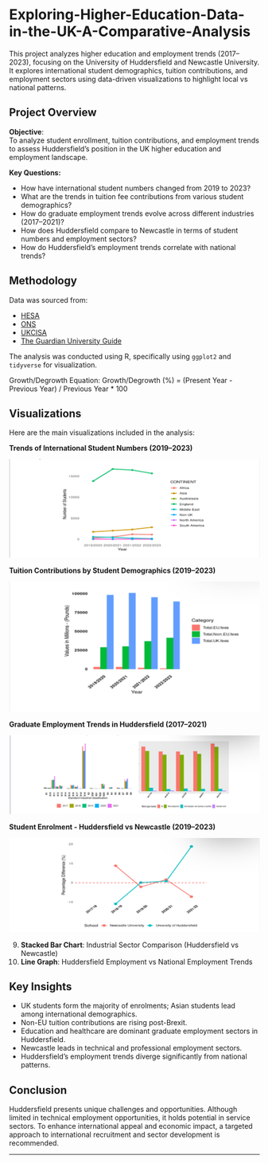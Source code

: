 # Exploring-Higher-Education-Data-in-the-UK-A-Comparative-Analysis
This project analyzes higher education and employment trends (2017–2023), focusing on the University of Huddersfield and Newcastle University. It explores international student demographics, tuition contributions, and employment sectors using data-driven visualizations to highlight local vs national patterns.


## Project Overview

**Objective**:  
To analyze student enrollment, tuition contributions, and employment trends to assess Huddersfield’s position in the UK higher education and employment landscape.

**Key Questions:**
- How have international student numbers changed from 2019 to 2023?
- What are the trends in tuition fee contributions from various student demographics?
- How do graduate employment trends evolve across different industries (2017–2021)?
- How does Huddersfield compare to Newcastle in terms of student numbers and employment sectors?
- How do Huddersfield’s employment trends correlate with national trends?

## Methodology

Data was sourced from:
- [HESA](https://www.hesa.ac.uk/)
- [ONS](https://www.ons.gov.uk/)
- [UKCISA](https://www.ukcisa.org.uk/)
- [The Guardian University Guide](https://www.theguardian.com/education/university-guide)

The analysis was conducted using R, specifically using `ggplot2` and `tidyverse` for visualization.

Growth/Degrowth Equation: Growth/Degrowth (%) = (Present Year - Previous Year) / Previous Year * 100

## Visualizations

Here are the main visualizations included in the analysis:

**Trends of International Student Numbers (2019–2023)**
   
   ![line-graph](https://github.com/lizzybetty1/Exploring-Higher-Education-Data-in-the-UK-A-Comparative-Analysis/blob/main/Dashboard%20image/IMG_0536.jpeg)

**Tuition Contributions by Student Demographics (2019–2023)**

 ![Bar-graph](https://github.com/lizzybetty1/Exploring-Higher-Education-Data-in-the-UK-A-Comparative-Analysis/blob/main/Dashboard%20image/IMG_0537.jpeg)

**Graduate Employment Trends in Huddersfield (2017–2021)**

   ![Bar-chart](https://github.com/lizzybetty1/Exploring-Higher-Education-Data-in-the-UK-A-Comparative-Analysis/blob/main/Dashboard%20image/IMG_0538.jpeg)
   
   **Student Enrolment - Huddersfield vs Newcastle (2019–2023)**

  ![Bar-chart](https://github.com/lizzybetty1/Exploring-Higher-Education-Data-in-the-UK-A-Comparative-Analysis/blob/main/Dashboard%20image/IMG_0539.jpeg)
     
9. **Stacked Bar Chart**: Industrial Sector Comparison (Huddersfield vs Newcastle)
10. **Line Graph**: Huddersfield Employment vs National Employment Trends

## Key Insights

- UK students form the majority of enrolments; Asian students lead among international demographics.
- Non-EU tuition contributions are rising post-Brexit.
- Education and healthcare are dominant graduate employment sectors in Huddersfield.
- Newcastle leads in technical and professional employment sectors.
- Huddersfield’s employment trends diverge significantly from national patterns.

## Conclusion

Huddersfield presents unique challenges and opportunities. Although limited in technical employment opportunities, it holds potential in service sectors. To enhance international appeal and economic impact, a targeted approach to international recruitment and sector development is recommended.


---
  
